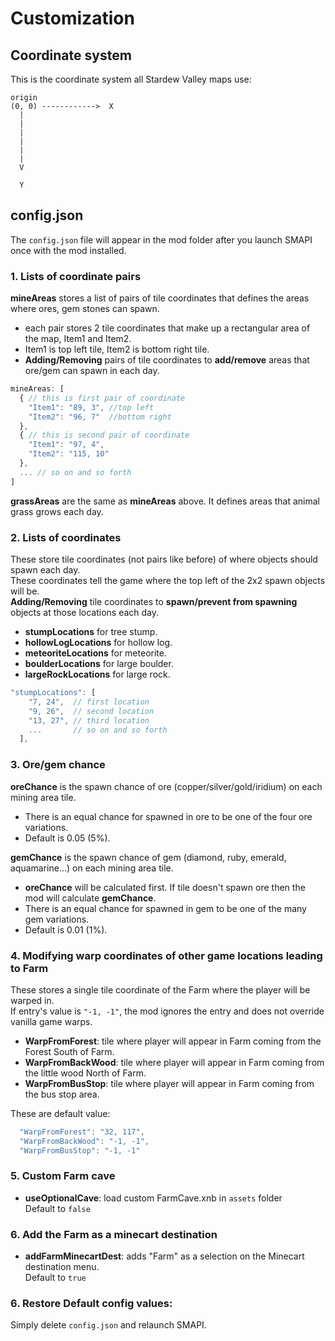 # Customization
## Coordinate system
This is the coordinate system all Stardew Valley maps use:

```
origin  
(0, 0) ------------>  X 
  |  
  |  
  |  
  |  
  |  
  |
  V 
  
  Y
```

## config.json
The `config.json` file will appear in the mod folder after you launch SMAPI once with the mod installed.

### 1. Lists of coordinate pairs
**mineAreas** stores a list of pairs of tile coordinates that defines the areas where ores, gem stones can spawn.  
  + each pair stores 2 tile coordinates that make up a rectangular area of the map, Item1 and Item2.  
  + Item1 is top left tile, Item2 is bottom right tile.
  + **Adding/Removing** pairs of tile coordinates to **add/remove** areas that ore/gem can spawn in each day.
  
```javascript
mineAreas: [ 
  { // this is first pair of coordinate 
    "Item1": "89, 3", //top left
    "Item2": "96, 7"  //bottom right
  },
  { // this is second pair of coordinate 
    "Item1": "97, 4",
    "Item2": "115, 10"
  },
  ... // so on and so forth
]
```
**grassAreas** are the same as **mineAreas** above. It defines areas that animal grass grows each day.  
  
### 2. Lists of coordinates
These store tile coordinates (not pairs like before) of where objects should spawn each day.  
These coordinates tell the game where the top left of the 2x2 spawn objects will be.  
**Adding/Removing** tile coordinates to **spawn/prevent from spawning** objects at those locations each day.  
+ **stumpLocations** for tree stump.  
+ **hollowLogLocations** for hollow log.
+ **meteoriteLocations** for meteorite.
+ **boulderLocations** for large boulder.
+ **largeRockLocations** for large rock.

```javascript
"stumpLocations": [
    "7, 24",  // first location
    "9, 26",  // second location
    "13, 27", // third location
    ...       // so on and so forth
  ],
```

### 3. Ore/gem chance
**oreChance** is the spawn chance of ore (copper/silver/gold/iridium) on each mining area tile.
+ There is an equal chance for spawned in ore to be one of the four ore variations.
+ Default is 0.05 (5%).

**gemChance** is the spawn chance of gem (diamond, ruby, emerald, aquamarine...) on each mining area tile.
+ **oreChance** will be calculated first. If tile doesn't spawn ore then the mod will calculate **gemChance**.
+ There is an equal chance for spawned in gem to be one of the many gem variations.
+ Default is 0.01 (1%).

### 4. Modifying warp coordinates of other game locations leading to Farm
These stores a single tile coordinate of the Farm where the player will be warped in.  
If entry's value is ```"-1, -1"```, the mod ignores the entry and does not override vanilla game warps.  
+ **WarpFromForest**: tile where player will appear in Farm coming from the Forest South of Farm.  
+ **WarpFromBackWood**: tile where player will appear in Farm coming from the little wood North of Farm.  
+ **WarpFromBusStop**: tile where player will appear in Farm coming from the bus stop area.  

These are default value:
```javascript
  "WarpFromForest": "32, 117",
  "WarpFromBackWood": "-1, -1",
  "WarpFromBusStop": "-1, -1"
```

### 5. Custom Farm cave
+ **useOptionalCave**: load custom FarmCave.xnb in ``assets`` folder  
Default to ``false``

### 6. Add the Farm as a minecart destination
+ **addFarmMinecartDest**: adds "Farm" as a selection on the Minecart destination menu.  
Default to ``true``

### 6. Restore Default config values:
Simply delete `config.json` and relaunch SMAPI.
